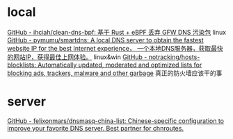 # local
[GitHub - ihciah/clean-dns-bpf: 基于 Rust + eBPF 丢弃 GFW DNS 污染包](https://github.com/ihciah/clean-dns-bpf)
	linux
[GitHub - pymumu/smartdns: A local DNS server to obtain the fastest website IP for the best Internet experience， 一个本地DNS服务器，获取最快的网站IP，获得最佳上网体验。](https://github.com/pymumu/smartdns)
	linux&win
[GitHub - notracking/hosts-blocklists: Automatically updated, moderated and optimized lists for blocking ads, trackers, malware and other garbage](https://github.com/notracking/hosts-blocklists)
	真正的防火墙应该干的事
# server
[GitHub - felixonmars/dnsmasq-china-list: Chinese-specific configuration to improve your favorite DNS server. Best partner for chnroutes.](https://github.com/felixonmars/dnsmasq-china-list)